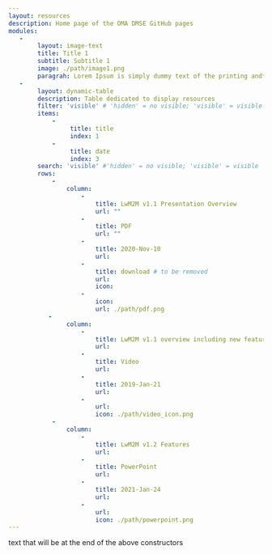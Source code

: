 ```yaml
---
layout: resources
description: Home page of the OMA DMSE GitHub pages
modules:
   -
        layout: image-text
        title: Title 1
        subtitle: Subtitle 1
        image: ./path/image1.png
        paragrah: Lorem Ipsum is simply dummy text of the printing andtypesetting industry
   - 
        layout: dynamic-table
        description: Table dedicated to display resources
        filter: 'visible' # 'hidden' = no visible; 'visible' = visible
        items: 
            -
                 title: title
                 index: 1
            - 
                 title: date
                 index: 3
        search: 'visible' #'hidden' = no visible; 'visible' = visible
        rows:
            -
                column:
                    -
                        title: LwM2M v1.1 Presentation Overview
                        url: ""
                    -
                        title: PDF
                        url: ""
                    -
                        title: 2020-Nov-10
                        url:
                    -
                        title: download # to be removed
                        url:
                        icon: 
                    -
                        icon: 
                        url: ./path/pdf.png
           -
                column:
                    -
                        title: LwM2M v1.1 overview including new features due for release in Q2 2019
                        url:
                    -
                        title: Video
                        url: 
                    -
                        title: 2019-Jan-21
                        url:
                    -
                        url:
                        icon: ./path/video_icon.png
            -
                column:
                    -
                        title: LwM2M v1.2 Features
                        url:
                    -
                        title: PowerPoint
                        url: 
                    -
                        title: 2021-Jan-24
                        url:
                    -   
                        url:
                        icon: ./path/powerpoint.png
---
```

text that will be at the end of the above constructors
